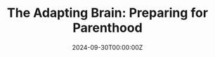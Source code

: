 ---
title: 'The Adapting Brain: Preparing for Parenthood'
authors:
- Lluis Fuentemilla
date: "2024-09-30T00:00:00Z"
doi: ""
publishDate: "2024-09-30T00:00:00Z"
# Publication type.
# Legend: 0 = Uncategorized; 1 = Conference paper; 2 = Journal article;
# 3 = Preprint / Working Paper; 4 = Report; 5 = Book; 6 = Book section;
# 7 = Thesis; 8 = Patent
publication_types: ["0"]
publication: 'Entidad financiadora: BIAL Foundation (Portugal)'
tags:
- Project
featured: false
links:
- name: 
---